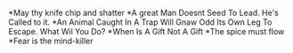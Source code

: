 *May thy knife chip and shatter
*A great Man Doesnt Seed To Lead. He's Called to it.
*An Animal Caught In A Trap Will Gnaw Odd Its Own Leg To Escape. What Wil You Do?
*When Is A Gift Not A Gift
*The spice must flow
*Fear is the mind-killer
